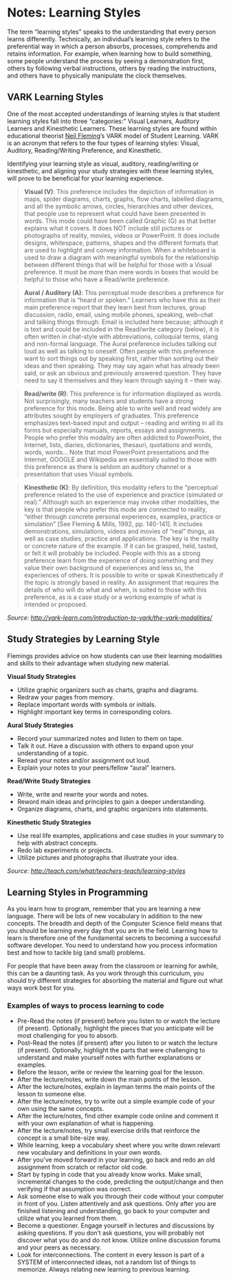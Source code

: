 # Notes: Learning Styles

The term “learning styles” speaks to the understanding that every person learns differently. Technically, an individual’s learning style refers to the preferential way in which a person absorbs, processes, comprehends and retains information. For example, when learning how to build something, some people understand the process by seeing a demonstration first, others by following verbal instructions, others by reading the instructions, and others have to physically manipulate the clock themselves.

## VARK Learning Styles

One of the most accepted understandings of learning styles is that student learning styles fall into three “categories:” Visual Learners, Auditory Learners and Kinesthetic Learners. These learning styles are found within educational theorist [Neil Fleming](https://en.wikipedia.org/wiki/Neil_Fleming)’s VARK model of Student Learning. VARK is an acronym that refers to the four types of learning styles: Visual, Auditory, Reading/Writing Preference, and Kinesthetic.

Identifying your learning style as visual, auditory, reading/writing or kinesthetic, and aligning your study strategies with these learning styles, will prove to be beneficial for your learning experience.

> **Visual (V)**:
This preference includes the depiction of information in maps, spider diagrams, charts, graphs, flow charts, labelled diagrams, and all the symbolic arrows, circles, hierarchies and other devices, that people use to represent what could have been presented in words. This mode could have been called Graphic (G) as that better explains what it covers. It does NOT include still pictures or photographs of reality, movies, videos or PowerPoint. It does include designs, whitespace, patterns, shapes and the different formats that are used to highlight and convey information. When a whiteboard is used to draw a diagram with meaningful symbols for the relationship between different things that will be helpful for those with a Visual preference. It must be more than mere words in boxes that would be helpful to those who have a Read/write preference.

> **Aural / Auditory (A)**:
This perceptual mode describes a preference for information that is “heard or spoken.” Learners who have this as their main preference report that they learn best from lectures, group discussion, radio, email, using mobile phones, speaking, web-chat and talking things through. Email is included here because; although it is text and could be included in the Read/write category (below), it is often written in chat-style with abbreviations, colloquial terms, slang and non-formal language. The Aural preference includes talking out loud as well as talking to oneself. Often people with this preference want to sort things out by speaking first, rather than sorting out their ideas and then speaking. They may say again what has already been said, or ask an obvious and previously answered question. They have need to say it themselves and they learn through saying it – their way.

> **Read/write (R)**:
This preference is for information displayed as words. Not surprisingly, many teachers and students have a strong preference for this mode. Being able to write well and read widely are attributes sought by employers of graduates. This preference emphasizes text-based input and output – reading and writing in all its forms but especially manuals, reports, essays and assignments. People who prefer this modality are often addicted to PowerPoint, the Internet, lists, diaries, dictionaries, thesauri, quotations and words, words, words… Note that most PowerPoint presentations and the Internet, GOOGLE and Wikipedia are essentially suited to those with this preference as there is seldom an auditory channel or a presentation that uses Visual symbols.

> **Kinesthetic (K)**:
By definition, this modality refers to the “perceptual preference related to the use of experience and practice (simulated or real).” Although such an experience may invoke other modalities, the key is that people who prefer this mode are connected to reality, “either through concrete personal experiences, examples, practice or simulation” [See Fleming & Mills, 1992, pp. 140-141]. It includes demonstrations, simulations, videos and movies of “real” things, as well as case studies, practice and applications. The key is the reality or concrete nature of the example. If it can be grasped, held, tasted, or felt it will probably be included. People with this as a strong preference learn from the experience of doing something and they value their own background of experiences and less so, the experiences of others. It is possible to write or speak Kinesthetically if the topic is strongly based in reality. An assignment that requires the details of who will do what and when, is suited to those with this preference, as is a case study or a working example of what is intended or proposed.

_Source: http://vark-learn.com/introduction-to-vark/the-vark-modalities/_

## Study Strategies by Learning Style

Flemings provides advice on how students can use their learning modalities and skills to their advantage when studying new material.

**Visual Study Strategies**
+ Utilize graphic organizers such as charts, graphs and diagrams.
+ Redraw your pages from memory.
+ Replace important words with symbols or initials.
+ Highlight important key terms in corresponding colors.

**Aural Study Strategies**
+ Record your summarized notes and listen to them on tape.
+ Talk it out. Have a discussion with others to expand upon your understanding of a topic.
+ Reread your notes and/or assignment out loud.
+ Explain your notes to your peers/fellow “aural” learners.

**Read/Write Study Strategies**
+ Write, write and rewrite your words and notes.
+ Reword main ideas and principles to gain a deeper understanding.
+ Organize diagrams, charts, and graphic organizers into statements.

**Kinesthetic Study Strategies**
+ Use real life examples, applications and case studies in your summary to help with abstract concepts.
+ Redo lab experiments or projects.
+ Utilize pictures and photographs that illustrate your idea.

_Source: http://teach.com/what/teachers-teach/learning-styles_

## Learning Styles in Programming

As you learn how to program, remember that you are learning a new language. There will be lots of new vocabulary in addition to the new concepts. The breadth and depth of the Computer Science field means that you should be learning every day that you are in the field. Learning how to learn is therefore one of the fundamental secrets to becoming a successful software developer. You need to understand how you process information best and how to tackle big (and small) problems.

For people that have been away from the classroom or learning for awhile, this can be a daunting task. As you work through this curriculum, you should try different strategies for absorbing the material and figure out what ways work best for you.

### Examples of ways to process learning to code
+ Pre-Read the notes (if present) before you listen to or watch the lecture (if present). Optionally, highlight the pieces that you anticipate will be most challenging for you to absorb.
+ Post-Read the notes (if present) after you listen to or watch the lecture (if present). Optionally, highlight the parts that were challenging to understand and make yourself notes with further explanations or examples.
+ Before the lesson, write or review the learning goal for the lesson.
+ After the lecture/notes, write down the main points of the lesson.
+ After the lecture/notes, explain in layman terms the main points of the lesson to someone else.
+ After the lecture/notes, try to write out a simple example code of your own using the same concepts.
+ After the lecture/notes, find other example code online and comment it with your own explanation of what is happening.
+ After the lecture/notes, try small exercise drills that reinforce the concept is a small bite-size way.
+ While learning, keep a vocabulary sheet where you write down relevant new vocabulary and definitions in your own words.
+ After you've moved forward in your learning, go back and redo an old assignment from scratch or refactor old code.
+ Start by typing in code that you already know works. Make small, incremental changes to the code, predicting the output/change and then verifying if that assumption was correct.
+ Ask someone else to walk you through their code without your computer in front of you. Listen attentively and ask questions. Only after you are finished listening and understanding, go back to your computer and utilize what you learned from them.
+ Become a questioner. Engage yourself in lectures and discussions by asking questions.  If you don’t ask questions, you will probably not discover what you do and do not know. Utilize online discussion forums and your peers as necessary.
+ Look for interconnections. The content in every lesson is part of a SYSTEM of interconnected ideas, not a random list of things to memorize. Always relating new learning to previous learning.
